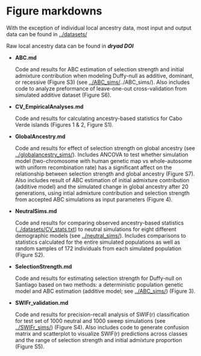 # Figure markdowns

With the exception of individual local ancestry data, most input and output data can be found in [../datasets/](../datasets/) 

Raw local ancestry data can be found in _**dryad DOI**_

* **ABC.md**

  Code and results for ABC estimation of selection strength and initial admixture contribution when modeling Duffy-null as additive, dominant, or recessive (Figure S3) (see [../ABC_sims/]()../ABC_sims/). Also includes code to analyze preformance of leave-one-out cross-validation from simulated additive dataset (Figure S6).

* **CV_EmpiricalAnalyses.md**
  
  Code and results for calculating ancestry-based statistics for Cabo Verde islands (Figures 1 & 2, Figure S1).
  
* **GlobalAncestry.md**
  
  Code and results for effect of selection strength on global ancestry (see [../globalancestry_sims/](../globalancestry_sims/)). Includes ANCOVA to test whether simulation model (two-chromosome with human genetic map vs whole-autosome with uniform recombination rate) has a significant affect on the relationship between selection strength and global ancestry (Figure S7). Also includes result of ABC estimation of initial admixture contribution (additive model) and the simulated change in global ancestry after 20 generations, using intial admixture contribution and selection strength from accepted ABC simulations as input parameters (Figure 4).

* **NeutralSims.md**
  
  Code and results for comparing observed ancestry-based statistics ([../datasets/CV_stats.txt](../datasets/CV_stats.txt)) to neutral simulations for eight different demographic models (see [../neutral_sims/](../neutral_sims/)). Includes comparisons to statistics calculated for the entire simulated populations as well as random samples of 172 individuals from each simulated population (Figure S2).

* **SelectionStrength.md**
  
  Code and results for estimating selection strength for Duffy-null on Santiago based on two methods: a deterministic population genetic model and ABC estimation (additive model; see [../ABC_sims/](../ABC_sims/)) (Figure 3).

* **SWIFr_validation.md**
  
  Code and results for precision-recall analysis of SWIF(r) classification for test set of 1000 neutral and 1000 sweep simulations (see [../SWIFr_sims/](../SWIFr_sims/)) (Figure S4). Also includes code to generate confusion matrix and scatterplot to visualize SWIF(r) predictions across classes and the range of selection strength and initial admixture proportion (Figure S5).
